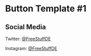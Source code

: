 # Button Template #1



## Social Media
Twitter: [@FreeStuffDE](https://twitter.com/FreeStuffDE)

Instagram: [@FreeStuffDE](https://instagram.com/FreeStuffDE)
